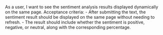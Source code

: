 As a user, I want to see the sentiment analysis results displayed dynamically on the same page.
    Acceptance criteria:
    - After submitting the text, the sentiment result should be displayed on the same page without needing to refresh.
    - The result should include whether the sentiment is positive, negative, or neutral, along with the corresponding percentage.

